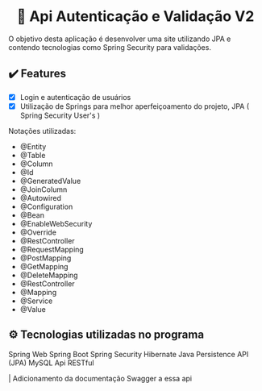 <h1 align="center">🎲 Api Autenticação e Validação V2</h1>
<p>O objetivo desta aplicação é desenvolver uma site utilizando JPA e contendo tecnologias como Spring Security para validações.</p>

## :heavy_check_mark: Features
- [x] Login e autenticação de usuários
- [x] Utilização de Springs para melhor aperfeiçoamento do projeto, JPA ( Spring Security User's )

Notações utilizadas: 
* @Entity
* @Table
* @Column
* @Id
* @GeneratedValue
* @JoinColumn
* @Autowired
* @Configuration
* @Bean
* @EnableWebSecurity
* @Override
* @RestController
* @RequestMapping
* @PostMapping
* @GetMapping
* @DeleteMapping
* @RestController
* @Mapping
* @Service
* @Value

## ⚙ Tecnologias utilizadas no programa

Spring Web
Spring Boot
Spring Security
Hibernate
Java Persistence API (JPA)
MySQL
Api RESTful

| Adicionamento da documentação Swagger a essa api
